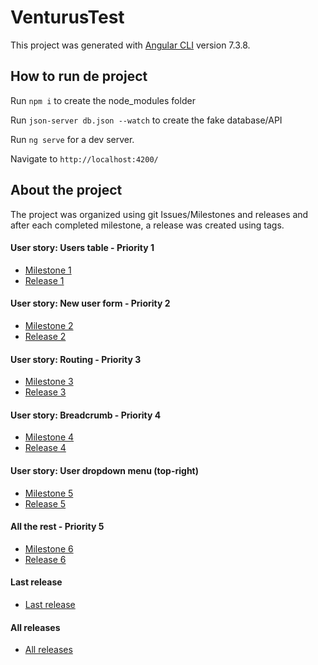 # VenturusTest

This project was generated with [Angular CLI](https://github.com/angular/angular-cli) version 7.3.8.

## How to run de project

Run `npm i` to create the node_modules folder

Run `json-server db.json --watch` to create the fake database/API

Run `ng serve` for a dev server. 

Navigate to `http://localhost:4200/`


## About the project

The project was organized using git Issues/Milestones and releases and after each completed milestone, a release was created using tags.

#### User story: Users table - Priority 1
* [Milestone 1](https://github.com/joaomantovani/venturus-front-end-developer-test-2019/milestone/1)
* [Release 1](https://github.com/joaomantovani/venturus-front-end-developer-test-2019/releases/tag/1_user_story)

#### User story: New user form - Priority 2
* [Milestone 2](https://github.com/joaomantovani/venturus-front-end-developer-test-2019/milestone/2)
* [Release 2](https://github.com/joaomantovani/venturus-front-end-developer-test-2019/releases/tag/2_user_form)

#### User story: Routing - Priority 3
* [Milestone 3](https://github.com/joaomantovani/venturus-front-end-developer-test-2019/milestone/3)
* [Release 3](https://github.com/joaomantovani/venturus-front-end-developer-test-2019/releases/tag/3_routing)

#### User story: Breadcrumb - Priority 4
* [Milestone 4](https://github.com/joaomantovani/venturus-front-end-developer-test-2019/milestone/4)
* [Release 4](https://github.com/joaomantovani/venturus-front-end-developer-test-2019/releases/tag/4_breadcrumb)

#### User story: User dropdown menu (top-right)
* [Milestone 5](https://github.com/joaomantovani/venturus-front-end-developer-test-2019/milestone/5)
* [Release 5](https://github.com/joaomantovani/venturus-front-end-developer-test-2019/releases/tag/5_user_dropdown_menu)

#### All the rest - Priority 5
* [Milestone 6](https://github.com/joaomantovani/venturus-front-end-developer-test-2019/milestone/6)
* [Release 6](https://github.com/joaomantovani/venturus-front-end-developer-test-2019/releases/tag/6_all_the_rest)

#### Last release
* [Last release](https://github.com/joaomantovani/venturus-front-end-developer-test-2019/releases/tag/test_finish)

#### All releases
* [All releases](https://github.com/joaomantovani/venturus-front-end-developer-test-2019/releases)
